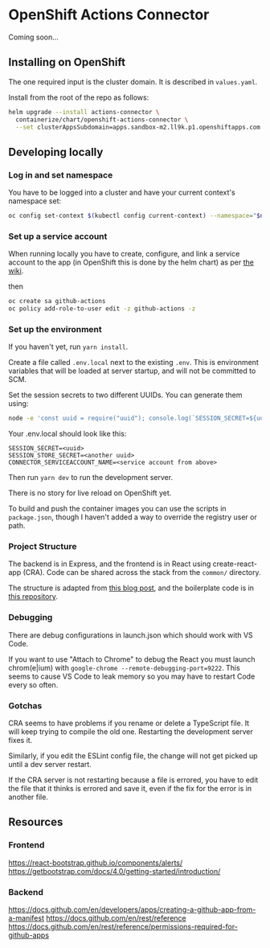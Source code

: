 # OpenShift Actions Connector

Coming soon...

## Installing on OpenShift
The one required input is the cluster domain. It is described in `values.yaml`.

Install from the root of the repo as follows:
```sh
helm upgrade --install actions-connector \
  containerize/chart/openshift-actions-connector \
  --set clusterAppsSubdomain=apps.sandbox-m2.ll9k.p1.openshiftapps.com
```


## Developing locally

### Log in and set namespace

You have to be logged into a cluster and have your current context's namespace set:

```sh
oc config set-context $(kubectl config current-context) --namespace="$namespace"
```

### Set up a service account

When running locally you have to create, configure, and link a service account to the app (in OpenShift this is done by the helm chart) as per [the wiki](https://github.com/redhat-actions/oc-login/wiki/Using-a-Service-Account-for-GitHub-Actions).

then

```sh
oc create sa github-actions
oc policy add-role-to-user edit -z github-actions -z
```

### Set up the environment
If you haven't yet, run `yarn install`.

Create a file called `.env.local` next to the existing `.env`. This is environment variables that will be loaded at server startup, and will not be committed to SCM.

Set the session secrets to two different UUIDs. You can generate them using:
```sh
node -e 'const uuid = require("uuid"); console.log(`SESSION_SECRET=${uuid.v4()}\nSESSION_STORE_SECRET=${uuid.v4()}`)'
```

Your .env.local should look like this:
```
SESSION_SECRET=<uuid>
SESSION_STORE_SECRET=<another uuid>
CONNECTOR_SERVICEACCOUNT_NAME=<service account from above>
```

Then run `yarn dev` to run the development server.

There is no story for live reload on OpenShift yet.

To build and push the container images you can use the scripts in `package.json`, though I haven't added a way to override the registry user or path.

### Project Structure

The backend is in Express, and the frontend is in React using create-react-app (CRA). Code can be shared across the stack from the `common/` directory.

The structure is adapted from [this blog post](https://spin.atomicobject.com/2020/08/17/cra-express-share-code), and the boilerplate code is in [this repository](https://github.com/gvanderclay/cra-express).


### Debugging
There are debug configurations in launch.json which should work with VS Code.

If you want to use "Attach to Chrome" to debug the React you must launch chrom(e|ium) with `google-chrome --remote-debugging-port=9222`. This seems to cause VS Code to leak memory so you may have to restart Code every so often.

### Gotchas
CRA seems to have problems if you rename or delete a TypeScript file. It will keep trying to compile the old one. Restarting the development server fixes it.

Similarly, if you edit the ESLint config file, the change will not get picked up until a dev server restart.

If the CRA server is not restarting because a file is errored, you have to edit the file that it thinks is errored and save it, even if the fix for the error is in another file.

## Resources

### Frontend
https://react-bootstrap.github.io/components/alerts/
https://getbootstrap.com/docs/4.0/getting-started/introduction/

### Backend
https://docs.github.com/en/developers/apps/creating-a-github-app-from-a-manifest
https://docs.github.com/en/rest/reference
https://docs.github.com/en/rest/reference/permissions-required-for-github-apps
